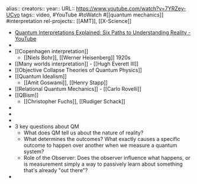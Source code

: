 alias::
creators:: 
year::
URL:: https://www.youtube.com/watch?v=7YRZey-UCvo
tags:: video, #YouTube #toWatch #[[quantum mechanics]] #interpretation 
rel-projects:: [[AMT]], [[X-Science]] 


- [Quantum Interpretations Explained: Six Paths to Understanding Reality - YouTube](https://www.youtube.com/watch?v=7YRZey-UCvo)
-
- [[Copenhagen interpretation]]
	- [[Niels Bohr]], [[Werner Heisenberg]] 1920s
- [[Many worlds interpretation]] - [[Hugh Everett III]]
- [[Objective Collapse Theories of Quantum Physics]]
- [[Quantum Idealism]]
	- [[Amit Goswami]], [[Henry Stapp]]
- [[Relational Quantum Mechanics]] - [[Carlo Rovelli]]
- [[QBism]]
	- [[Christopher Fuchs]], [[Rudiger Schack]]
-
-
-
- 3 key questions about QM
	- What does QM tell us about the nature of reality?
	- What determines the outcomes? What exactly causes a specific outcome to happen over another when we measure a quantum system?
	- Role of the Observer: Does the observer influence what happens, or is measurement simply a way to passively learn about something that's already "out there"?
-
